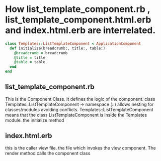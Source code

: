 # How list_template_component.rb , list_template_component.html.erb and index.html.erb are interrelated.

```ruby
class Templates::ListTemplateComponent < ApplicationComponent
  def initialize(breadcrumb:, title:, table:)
    @breadcrumb = breadcrumb
    @title = title
    @table = table
  end
end
```

## list_template_component.rb 
This is the Component Class. It defines the logic of the component. 
class Templates::ListTemplateComponent -> namespace (::) allows nesting for classes/modules avoiding conflicts.
Templates::ListTemplateComponent means that the class ListTemplateComponent is inside the Templates module.
the initialize method 

## index.html.erb
this is the caller view file. the file which invokes the view component.
The render method calls the component class

<!-- continue -->